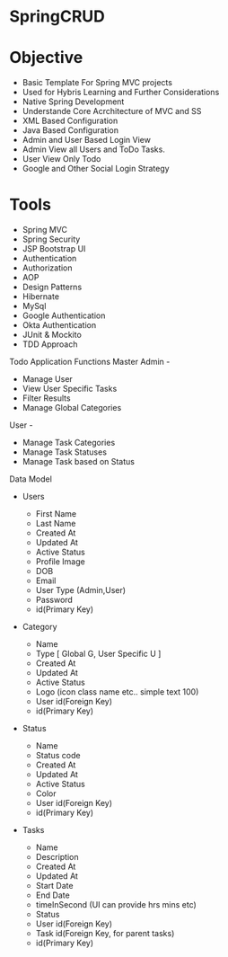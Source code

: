 # SpringCRUD

# Objective
- Basic Template For Spring MVC projects
- Used for Hybris Learning and Further Considerations
- Native Spring Development
- Understande Core Acrchitecture of MVC and SS
- XML Based Configuration
- Java Based Configuration
- Admin and User Based Login View 
- Admin View all Users and ToDo Tasks. 
- User View Only Todo
- Google and Other Social Login Strategy

  
# Tools
- Spring MVC
- Spring Security
- JSP Bootstrap UI
- Authentication
- Authorization
- AOP
- Design Patterns
- Hibernate
- MySql
- Google Authentication
- Okta Authentication
- JUnit & Mockito
- TDD Approach


Todo Application Functions
Master Admin - 
 - Manage User
 - View User Specific Tasks
 - Filter Results
 - Manage Global Categories

User - 
 - Manage Task Categories
 - Manage Task Statuses
 - Manage Task based on Status

Data Model 
 - Users
     - First Name
     - Last Name
     - Created At
     - Updated At
     - Active Status
     - Profile Image
     - DOB
     - Email
     - User Type (Admin,User)
     - Password
     - id(Primary Key)
  
 - Category
     - Name
     - Type [ Global G, User Specific U ]
     - Created At
     - Updated At
     - Active Status
     - Logo (icon class name etc.. simple text 100)
     - User id(Foreign Key)
     - id(Primary Key)
  
 - Status
     - Name
     - Status code
     - Created At
     - Updated At
     - Active Status
     - Color
     - User id(Foreign Key)
     - id(Primary Key)
  
 - Tasks
     - Name
     - Description
     - Created At
     - Updated At
     - Start Date
     - End Date
     - timeInSecond (UI can provide hrs mins etc)
     - Status
     - User id(Foreign Key)
     - Task id(Foreign Key, for parent tasks)
     - id(Primary Key)
  
       





